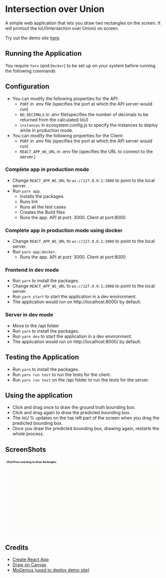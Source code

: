 # Intersection over Union
A simple web application that lets you draw two rectangles on the screen. It will printout the IoU(Intersection over Union) on screen.

Try out the demo site [here](https://iou-calculator-prod-iou-calculator-xmzafa.mo1.mogenius.io/)

## Running the Application
You require ``Yarn`` (and ``Docker``) to be set up on your system before running the following commands

## Configuration
* You can modify the following properties for the API:
	* ``PORT`` in .env file (specifies the port at which the API server would run)
	* ``NO_DECIMALS`` in .env file(specifies the number of decimals to be returned from the calculated IoU)
	* ``instances`` in ecosystem.config.js to specify the instances to deploy while in production mode.
* You can modify the following properties for the Client:
	* ``PORT`` in .env file (specifies the port at which the API server would run)
	* ``REACT_APP_WS_URL`` in .env file (specifies the URL to connect to the server.)

### Complete app in production mode
* Change ``REACT_APP_WS_URL`` to ``ws://127.0.0.1:3000`` to point to the local server.
* Run ``yarn app``.
	* Installs the packages.
	* Runs lint
	* Runs all the test cases
	* Creates the Build files
	* Runs the app. API at port: 3000. Client at port:8000 

### Complete app in production mode using docker
* Change ``REACT_APP_WS_URL`` to ``ws://127.0.0.1:3000`` to point to the local server.
* Run ``yarn app:docker``.
	* Runs the app. API at port: 3000. Client at port:8000 

### Frontend in dev mode
* Run ``yarn`` to install the packages.
* Change ``REACT_APP_WS_URL`` to ``ws://127.0.0.1:3000`` to point to the local server.
* Run ``yarn start`` to start the application in a dev environment.
* The application would run on http://localhost:8000/ by default.

### Server in dev mode
* Move to the /api folder
* Run ``yarn`` to install the packages.
* Run ``yarn dev`` to start the application in a dev environment.
* The application would run on http://localhost:8000/ by default.

## Testing the Application
* Run ``yarn`` to install the packages.
* Run ``yarn run test`` to run the tests for the client.
* Run ``yarn run test`` on the /api folder to run the tests for the server.

## Using the application
* Click and drag once to draw the ground truth bounding box.
* Click and drag again to draw the predicted bounding box.
* The IoU % updates on the top left part of the screen when you drag the predicted bounding box.
* Once you draw the predicted bounding box, drawing again, restarts the whole process.

## ScreenShots
![app on mobile](./readme_files/screen-capture.gif)


## Credits
* [Create React App](https://github.com/facebook/create-react-app)
* [Draw on Canvas](https://codepen.io/bartezic/pen/gOKmwW)
* [MoGenius (used to deploy demo site)](https://studio.mogenius.com/)
